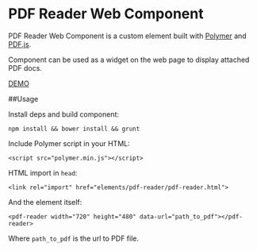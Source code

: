 PDF Reader Web Component
==========

PDF Reader Web Component is a custom element built with <a href="http://www.polymer-project.org/">Polymer</a> and <a href="https://github.com/mozilla/pdf.js">PDF.js</a>.

Component can be used as a widget on the web page to display attached PDF docs.

<a href="http://demo.romanliutikov.com/web-components/">DEMO</a>

##Usage

Install deps and build component:

`npm install && bower install && grunt`

Include Polymer script in your HTML:

`<script src="polymer.min.js"></script>`

HTML import in `head`:

`<link rel="import" href="elements/pdf-reader/pdf-reader.html">`

And the element itself:

`<pdf-reader width="720" height="480" data-url="path_to_pdf"></pdf-reader>`

Where `path_to_pdf` is the url to PDF file.
